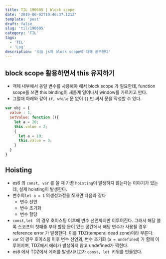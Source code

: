 ```yaml
---
title: TIL 190605 | block scope
date: '2019-06-02T10:46:37.121Z'
template: 'post'
draft: false
slug: 'til/190605'
category: 'TIL'
tags:
  - 'TIL'
  - 'Log'
description: '오늘 js의 block scope에 대해 공부했다'
---
```


## block scope 활용하면서 this 유지하기

- 객체 내부에서 동일 변수를 사용해야 해서 block scope 가 필요한데, function scope를 쓰면 this binding이 새롭게 일어나서 window를 가르키고 만다.
- 그럴때 아래와 같이  `if, while` 문 없이 `{}` 만 써서 문을 작성할 수 있다. 

```js
var obj = {
  value : 1,
  setValue: function (){
    let a = 20;
    this.value = 2;
    {
      let a = 10;
      this.value = 3;
    }
  }
}
```

## Hoisting

- es6 의 `const, var` 를 쓸 때 가끔 `hoisting`이  발생하지 않는다는 이야기가 있는데, 실제 hoisting이 발생한다.
- 변수의`let a = 1` 의생성과정을 쪼개면 다음과 같다
  - 변수 선언
  - 변수 초기화
  - 변수 할당
- `const,let ` 의 경우 호이스팅 이후에 변수 선언까지만 이루어진다. 그래서 해당 블록 스코프의 첫째줄 부터 할당 문이 있는 공간에서 해당 변수가 사용될 경우 reference error 가 발생한다. 이를 TDZ(temperal dead zone)이라 부른다.
- `va`r 의 경우 호이스팅 이후 변수 선언과, 변수 초기화 (`a = undefined`) 가 함께 이루어지며, TDZ에서 에러가 발생하지 않고 undefined가 찍힌다. 
- es6 에서  TDZ에서 에러를 발생시키고자 `const, let `키워를 만들었다. 